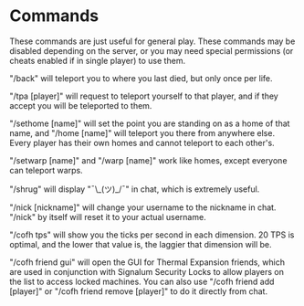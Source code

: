 # Commands

These commands are just useful for general play. These commands may be disabled depending on the server, or you may need special permissions (or cheats enabled if in single player) to use them.

"/back" will teleport you to where you last died, but only once per life.

"/tpa [player]" will request to teleport yourself to that player, and if they accept you will be teleported to them.

"/sethome [name]" will set the point you are standing on as a home of that name, and "/home [name]" will teleport you there from anywhere else. Every player has their own homes and cannot teleport to each other's.

"/setwarp [name]" and "/warp [name]" work like homes, except everyone can teleport warps.

"/shrug" will display "¯\\\_(ツ)\_/¯" in chat, which is extremely useful.

"/nick [nickname]" will change your username to the nickname in chat. "/nick" by itself will reset it to your actual username.

"/cofh tps" will show you the ticks per second in each dimension. 20 TPS is optimal, and the lower that value is, the laggier that dimension will be.

"/cofh friend gui" will open the GUI for Thermal Expansion friends, which are used in conjunction with Signalum Security Locks to allow players on the list to access locked machines. You can also use "/cofh friend add [player]" or "/cofh friend remove [player]" to do it directly from chat.
